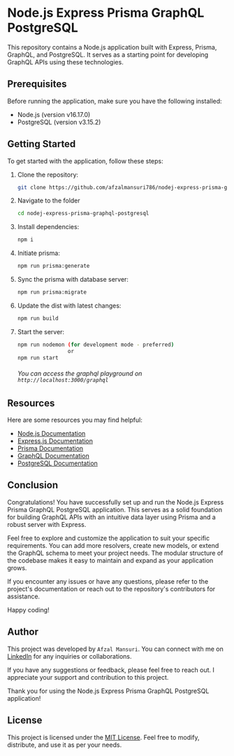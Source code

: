 # Node.js Express Prisma GraphQL PostgreSQL

This repository contains a Node.js application built with Express, Prisma, GraphQL, and PostgreSQL. It serves as a starting point for developing GraphQL APIs using these technologies.

## Prerequisites

Before running the application, make sure you have the following installed:

- Node.js (version v16.17.0)
- PostgreSQL (version v3.15.2)

## Getting Started

To get started with the application, follow these steps:

1. Clone the repository:

   ```bash
   git clone https://github.com/afzalmansuri786/nodej-express-prisma-graphql-postgresql.git
   ```
2. Navigate to the folder
    ``` bash
    cd nodej-express-prisma-graphql-postgresql 
    ```
3. Install dependencies:
    ``` bash
    npm i 
    ```
4. Initiate prisma:
    ``` bash
    npm run prisma:generate
    ```
5. Sync the prisma with database server:
    ``` bash
    npm run prisma:migrate
    ```
6. Update the dist with latest changes:
    ``` bash
    npm run build
    ```
7. Start the server:
    ``` bash
    npm run nodemon (for development mode - preferred)
                    or
    npm run start
    ```
    ###### You can access the graphql playground on ```http://localhost:3000/graphql```

## Resources

Here are some resources you may find helpful:

- [Node.js Documentation](https://nodejs.org/en/docs/)
- [Express.js Documentation](https://expressjs.com/)
- [Prisma Documentation](https://www.prisma.io/docs/)
- [GraphQL Documentation](https://graphql.org/learn/)
- [PostgreSQL Documentation](https://www.postgresql.org/docs/)

## Conclusion

Congratulations! You have successfully set up and run the Node.js Express Prisma GraphQL PostgreSQL application. This serves as a solid foundation for building GraphQL APIs with an intuitive data layer using Prisma and a robust server with Express.

Feel free to explore and customize the application to suit your specific requirements. You can add more resolvers, create new models, or extend the GraphQL schema to meet your project needs. The modular structure of the codebase makes it easy to maintain and expand as your application grows.

If you encounter any issues or have any questions, please refer to the project's documentation or reach out to the repository's contributors for assistance.

Happy coding!


## Author

This project was developed by ```Afzal Mansuri```. You can connect with me on [LinkedIn](https://www.linkedin.com/in/afzal-mansuri-a34428174/) for any inquiries or collaborations.

If you have any suggestions or feedback, please feel free to reach out. I appreciate your support and contribution to this project.

Thank you for using the Node.js Express Prisma GraphQL PostgreSQL application!



## License

This project is licensed under the [MIT License](LICENSE). Feel free to modify, distribute, and use it as per your needs.